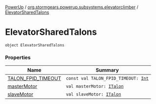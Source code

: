 [PowerUp](../../index.md) / [org.stormgears.powerup.subsystems.elevatorclimber](../index.md) / [ElevatorSharedTalons](./index.md)

# ElevatorSharedTalons

`object ElevatorSharedTalons`

### Properties

| Name | Summary |
|---|---|
| [TALON_FPID_TIMEOUT](-t-a-l-o-n_-f-p-i-d_-t-i-m-e-o-u-t.md) | `const val TALON_FPID_TIMEOUT: `[`Int`](https://kotlinlang.org/api/latest/jvm/stdlib/kotlin/-int/index.html) |
| [masterMotor](master-motor.md) | `val masterMotor: `[`ITalon`](../../org.stormgears.utils.decoupling/-i-talon/index.md) |
| [slaveMotor](slave-motor.md) | `val slaveMotor: `[`ITalon`](../../org.stormgears.utils.decoupling/-i-talon/index.md) |
